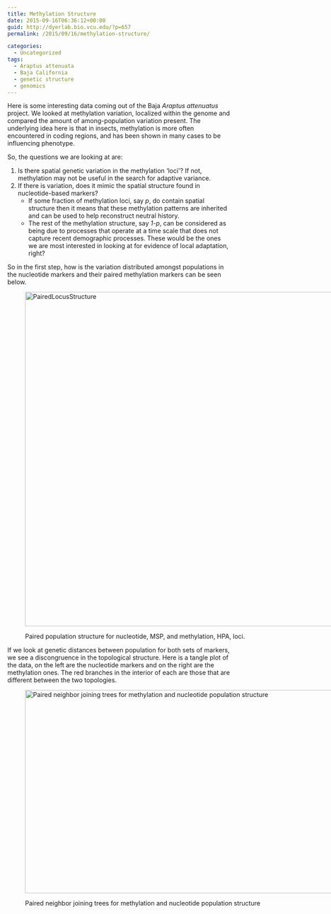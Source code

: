 ```yaml
---
title: Methylation Structure
date: 2015-09-16T06:36:12+00:00
guid: http://dyerlab.bio.vcu.edu/?p=657
permalink: /2015/09/16/methylation-structure/

categories:
  - Uncategorized
tags:
  - Araptus attenuata
  - Baja California
  - genetic structure
  - genomics
---
```

Here is some interesting data coming out of the Baja _Araptus attenuatus_ project.  We looked at methylation variation, localized within the genome and compared the amount of among-population variation present.  The underlying idea here is that in insects, methylation is more often encountered in coding regions, and has been shown in many cases to be influencing phenotype.

<!--more-->So, the questions we are looking at are:

  1. Is there spatial genetic variation in the methylation &#8216;loci'?  If not, methylation may not be useful in the search for adaptive variance.
  2. If there is variation, does it mimic the spatial structure found in nucleotide-based markers? 
      * If some fraction of methylation loci, say _p_, do contain spatial structure then it means that these methylation patterns are inherited and can be used to help reconstruct neutral history.
      * The rest of the methylation structure, say _1-p_, can be considered as being due to processes that operate at a time scale that does not capture recent demographic processes.  These would be the ones we are most interested in looking at for evidence of local adaptation, right?

So in the first step, how is the variation distributed amongst populations in the nucleotide markers and their paired methylation markers can be seen below.<figure id="attachment_659" aria-describedby="caption-attachment-659" style="width: 760px" class="wp-caption aligncenter">

<img class="wp-image-659 size-full" src="wp-content/uploads/2015/09/PairedLocusStructure.png" alt="PairedLocusStructure" width="760" height="757" srcset="wp-content/uploads/2015/09/PairedLocusStructure.png 760w, wp-content/uploads/2015/09/PairedLocusStructure-150x150.png 150w, wp-content/uploads/2015/09/PairedLocusStructure-300x300.png 300w" sizes="(max-width: 760px) 100vw, 760px" /> <figcaption id="caption-attachment-659" class="wp-caption-text">Paired population structure for nucleotide, MSP, and methylation, HPA, loci.</figcaption></figure> 

If we look at genetic distances between population for both sets of markers, we see a discongruence in the topological structure.  Here is a tangle plot of the data, on the left are the nucleotide markers and on the right are the methylation ones.  The red branches in the interior of each are those that are different between the two topologies.<figure id="attachment_660" aria-describedby="caption-attachment-660" style="width: 718px" class="wp-caption aligncenter">

<img class="wp-image-660 size-full" src="wp-content/uploads/2015/09/Tanglegram.png" alt="Paired neighbor joining trees for methylation and nucleotide population structure" width="718" height="460" srcset="wp-content/uploads/2015/09/Tanglegram.png 718w, wp-content/uploads/2015/09/Tanglegram-300x192.png 300w" sizes="(max-width: 718px) 100vw, 718px" /> <figcaption id="caption-attachment-660" class="wp-caption-text">Paired neighbor joining trees for methylation and nucleotide population structure</figcaption></figure>
